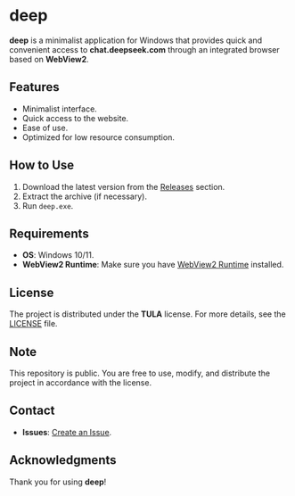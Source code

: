 # deep

**deep** is a minimalist application for Windows that provides quick and convenient access to **chat.deepseek.com** through an integrated browser based on **WebView2**.

## Features
- Minimalist interface.
- Quick access to the website.
- Ease of use.
- Optimized for low resource consumption.

## How to Use
1. Download the latest version from the [Releases](https://github.com/cyberhippie/deep/releases) section.
2. Extract the archive (if necessary).
3. Run `deep.exe`.

## Requirements
- **OS**: Windows 10/11.
- **WebView2 Runtime**: Make sure you have [WebView2 Runtime](https://developer.microsoft.com/en-us/microsoft-edge/webview2/) installed.

## License
The project is distributed under the **TULA** license. For more details, see the [LICENSE](https://github.com/cyberhippie/deep/blob/master/LICENSE) file.

## Note
This repository is public. You are free to use, modify, and distribute the project in accordance with the license.

## Contact
- **Issues**: [Create an Issue](https://github.com/cyberhippie/deep/issues).

## Acknowledgments
Thank you for using **deep**!
